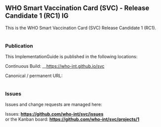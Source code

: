 WHO Smart Vaccination Card (SVC) - Release Candidate 1 (RC1) IG
---
This is the WHO Smart Vaccination Card (SVC) Release Candidate 1 (RC1).
<br> </br>
###
### Publication
This ImplementationGuide is published in the following locations:


Continuous Build: __https://who-int.github.io/svc

Canonical / permanent URL: 
<br> </br>

### Issues
Issues and change requests are managed here:  

Issues:  __https://github.com/who-int/svc/issues__  
    or the Kanban board: __https://github.com/who-int/svc/projects/1__
